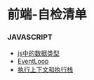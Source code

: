 # 前端-自检清单

### JAVASCRIPT
- [js中的数据类型](https://github.com/chenjiezi/FE-SelfCheckList/blob/master/JAVASCRIPT/js%E4%B8%AD%E7%9A%84%E6%95%B0%E6%8D%AE%E7%B1%BB%E5%9E%8B.md)
- [EventLoop](https://github.com/chenjiezi/FE-SelfCheckList/blob/master/JAVASCRIPT/EventLoop.md)
- [执行上下文和执行栈](https://github.com/chenjiezi/FE-SelfCheckList/blob/master/JAVASCRIPT/执行上下文和执行栈.md)
